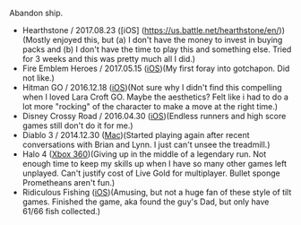 Abandon ship.

- Hearthstone / 2017.08.23 ([iOS] (https://us.battle.net/hearthstone/en/))(Mostly enjoyed this, but (a) I don't have the money to invest in buying packs and (b) I don't have the time to play this and something else. Tried for 3 weeks and this was pretty much all I did.)
- Fire Emblem Heroes / 2017.05.15 ([iOS](https://fire-emblem-heroes.com/en/sp/))(My first foray into gotchapon. Did not like.)
- Hitman GO / 2016.12.18 ([iOS](https://www.square-enix-montreal.com/hitmango))(Not sure why I didn't find this compelling when I loved Lara Croft GO. Maybe the aesthetics? Felt like i had to do a lot more "rocking" of the character to make a move at the right time.)
- Disney Crossy Road / 2016.04.30 ([iOS](http://games.disney.com/disney-crossy-road))(Endless runners and high score games still don't do it for me.)
- Diablo 3 / 2014.12.30 ([Mac](http://us.battle.net/d3/en/))(Started playing again after recent conversations with Brian and Lynn. I just can't unsee the treadmill.)
- Halo 4 ([Xbox 360](https://www.halowaypoint.com/en-us/games/halo4))(Giving up in the middle of a legendary run. Not enough time to keep my skills up when I have so many other games left unplayed. Can't justify cost of Live Gold for multiplayer. Bullet sponge Prometheans aren't fun.) 
- Ridiculous Fishing ([iOS](http://www.ridiculousfishing.com))(Amusing, but not a huge fan of these style of tilt games. Finished the game, aka found the guy's Dad, but only have 61/66 fish collected.)

